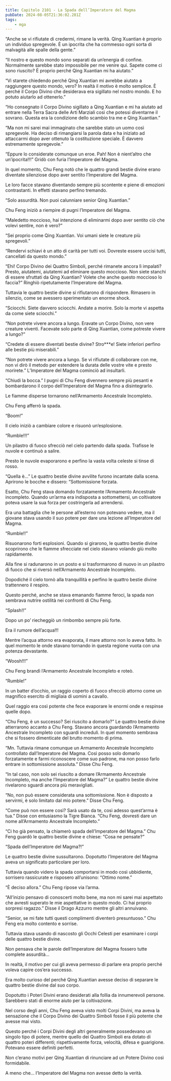 ```yaml
---
title: Capitolo 2101 - La Spada dell’Imperatore del Magma
pubDate: 2024-08-05T21:36:02.281Z
tags:
    - mga
---
```



“Anche se vi rifiutate di credermi, rimane la verità. Qing Xuantian è proprio un individuo spregevole. È un ipocrita che ha commesso ogni sorta di malvagità alle spalle della gente.”

“Il nostro e questo mondo sono separati da un’energia di confine. Normalmente sarebbe stato impossibile per me venire qui. Sapete come ci sono riuscito? È proprio perché Qing Xuantian mi ha aiutato.”

“Vi starete chiedendo perché Qing Xuantian mi avrebbe aiutato a raggiungere questo mondo, vero? In realtà il motivo è molto semplice. È perché il Corpo Divino che desiderava era sigillato nel nostro mondo. E ho potuto aiutarlo ad ottenerlo.”

“Ho consegnato il Corpo Divino sigillato a Qing Xuantian e mi ha aiutato ad entrare nella Terra Sacra delle Arti Marziali così che potessi diventarne il sovrano. Questa era la condizione dello scambio tra me e Qing Xuantian.”

“Ma non mi sarei mai immaginato che sarebbe stato un uomo così spregevole. Ha deciso di rimangiarsi la parola data e ha iniziato ad attaccarmi dopo aver ottenuto la costituzione speciale. È davvero estremamente spregevole.”

“Eppure lo considerate comunque un eroe. Pah! Non è nient’altro che un’ipocrita!!!” Gridò con furia l’Imperatore del Magma.

In quel momento, Chu Feng notò che le quattro grandi bestie divine erano diventate silenziose dopo aver sentito l’Imperatore del Magma.

Le loro facce stavano diventando sempre più scontente e piene di emozioni contrastanti. In effetti stavano perfino tremando.

“Solo assurdità. Non puoi calunniare senior Qing Xuantian.”

Chu Feng iniziò a riempire di pugni l’Imperatore del Magma.

“Maledetto moccioso, hai intenzione di eliminarmi dopo aver sentito ciò che volevi sentire, non è vero?”

“Sei proprio come Qing Xuantian. Voi umani siete le creature più spregevoli.”

“Rendervi schiavi è un atto di carità per tutti voi. Dovreste essere uccisi tutti, cancellati da questo mondo.”

“Ehi! Corpo Divino dei Quattro Simboli, perché rimanete ancora lì impalati? Presto, aiutatemi, aiutatemi ad eliminare questo moccioso. Non siete stanchi di essere sfruttati da Qing Xuantian? Volete che anche questo moccioso lo faccia?” Ringhiò ripetutamente l’Imperatore del Magma.

Tuttavia le quattro bestie divine si rifiutarono di rispondere. Rimasero in silenzio, come se avessero sperimentato un enorme shock.

“Sciocchi. Siete davvero sciocchi. Andate a morire. Solo la morte vi aspetta da come siete sciocchi.”

“Non potrete vivere ancora a lungo. Eravate un Corpo Divino, non vere creature viventi. Facevate solo parte di Qing Xuantian, come potreste vivere a lungo?”

“Credete di essere diventati bestie divine? Stro***e! Siete inferiori perfino alle bestie più miserabili.”

“Non potrete vivere ancora a lungo. Se vi rifiutate di collaborare con me, non vi dirò il metodo per estendere la durata delle vostre vite e presto morirete.” L’Imperatore del Magma cominciò ad insultarli.

“Chiudi la bocca.” I pugni di Chu Feng divennero sempre più pesanti e bombardarono il corpo dell’Imperatore del Magma fino a disintegrarlo.

Le fiamme disperse tornarono nell’Armamento Ancestrale Incompleto.

Chu Feng afferrò la spada.

“Boom!”

Il cielo iniziò a cambiare colore e risuonò un’esplosione.

“Rumble!!!”

Un pilastro di fuoco sfrecciò nel cielo partendo dalla spada. Trafisse le nuvole e continuò a salire.

Presto le nuvole evaporarono e perfino la vasta volta celeste si tinse di rosso.

“Quella è…” Le quattro bestie divine avvilite furono incantate dalla scena. Aprirono le bocche e dissero: “Sottomissione forzata.

Esatto, Chu Feng stava domando forzatamente l’Armamento Ancestrale incompleto. Quando un’arma era indisposta a sottomettersi, un coltivatore poteva usare la sua forza per costringerla ad arrendersi.

Era una battaglia che le persone all’esterno non potevano vedere, ma il giovane stava usando il suo potere per dare una lezione all’Imperatore del Magma.

“Rumble!!”

Risuonarono forti esplosioni. Quando si girarono, le quattro bestie divine scoprirono che le fiamme sfrecciate nel cielo stavano volando giù molto rapidamente.

Alla fine si radunarono in un posto e si trasformarono di nuovo in un pilastro di fuoco che si riversò nell’Armamento Ancestrale Incompleto.

Dopodiché il cielo tornò alla tranquillità e perfino le quattro bestie divine trattennero il respiro.

Questo perché, anche se stava emanando fiamme feroci, la spada non sembrava nutrire ostilità nei confronti di Chu Feng.

“Splash!!”

Dopo un po’ riecheggiò un rimbombo sempre più forte.

Era il rumore dell’acqua!!!

Mentre l’acqua attorno era evaporata, il mare attorno non lo aveva fatto. In quel momento le onde stavano tornando in questa regione vuota con una potenza devastante.

“Woosh!!!”

Chu Feng brandì l’Armamento Ancestrale Incompleto e roteò.

“Rumble!”

In un batter d’occhio, un raggio coperto di fuoco sfrecciò attorno come un magnifico esercito di migliaia di uomini a cavallo.

Quel raggio era così potente che fece evaporare le enormi onde e respinse quelle dopo.

“Chu Feng, è un successo? Sei riuscito a domarlo?” Le quattro bestie divine atterrarono accanto a Chu Feng. Stavano ancora guardando l’Armamento Ancestrale Incompleto con sguardi increduli. In quel momento sembrava che si fossero dimenticate del brutto momento di prima.

“Mn. Tuttavia rimane comunque un Armamento Ancestrale Incompleto controllato dall’Imperatore del Magma. Così posso solo domarlo forzatamente e farmi riconoscere come suo padrone, ma non posso farlo entrare in sottomissione assoluta.” Disse Chu Feng.

“In tal caso, non solo sei riuscito a domare l’Armamento Ancestrale Incompleto, ma anche l’Imperatore del Magma?” Le quattro bestie divine rivelarono sguardi ancora più meravigliati.

“No, non può essere considerata una sottomissione. Non è disposto a servirmi, è solo limitato dal mio potere.” Disse Chu Feng.

“Come può non essere così? Sarà usato da te, così adesso quest’arma è tua.” Disse con entusiasmo la Tigre Bianca. “Chu Feng, dovresti dare un nome all’Armamento Ancestrale Incompleto.”

“Ci ho già pensato, la chiamerò spada dell’Imperatore del Magma.” Chu Feng guardò le quattro bestie divine e chiese: “Cosa ne pensate?”

“Spada dell’Imperatore del Magma?!”

Le quattro bestie divine sussultarono. Dopotutto l’Imperatore del Magma aveva un significato particolare per loro.

Tuttavia quando videro la spada comportarsi in modo così ubbidiente, sorrisero rassicurate e risposero all’unisono: “Ottimo nome.”

“È deciso allora.” Chu Feng ripose via l’arma.

“All’inizio pensavo di conoscerti molto bene, ma non mi sarei mai aspettato che avresti superato le mie aspettative in questo modo. Ci hai proprio sorpresi ragazzo.” Disse il Drago Azzurro mentre gli altri annuivano.

“Senior, se mi fate tutti questi complimenti diventerò presuntuoso.” Chu Feng era molto contento e sorrise.

Tuttavia stava usando di nascosto gli Occhi Celesti per esaminare i corpi delle quattro bestie divine.

Non pensava che le parole dell’Imperatore del Magma fossero tutte complete assurdità…

In realtà, il motivo per cui gli aveva permesso di parlare era proprio perché voleva capire cos’era successo.

Era molto curioso del perché Qing Xuantian avesse deciso di separare le quattro bestie divine dal suo corpo.

Dopotutto i Poteri Divini erano desiderati alla follia da innumerevoli persone. Sarebbero stati di enorme aiuto per la coltivazione.

Nel corso degli anni, Chu Feng aveva visto molti Corpi Divini, ma aveva la sensazione che il Corpo Divino dei Quattro Simboli fosse il più potente che avesse mai visto.

Questo perché i Corpi Divini degli altri generalmente possedevano un singolo tipo di potere, mentre quello dei Quattro Simboli era dotato di quattro poteri differenti; rispettivamente forza, velocità, difesa e guarigione. Potevano essere definiti perfetti.

Non c’erano motivi per Qing Xuantian di rinunciare ad un Potere Divino così formidabile.

A meno che… l’Imperatore del Magma non avesse detto la verità.


